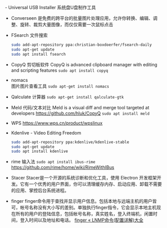  - Universal USB Installer
 系统盘U盘制作工具

- Converseen 
  是免费的跨平台的批量图片处理应用，允许你转换、编辑、调整、旋转、裁剪大量图像，而仅仅需要一次鼠标点击

- FSearch
  文件搜索 
  
  ```bash
  sudo add-apt-repository ppa:christian-boxdoerfer/fsearch-daily
  sudo apt-get update
  sudo apt install fsearch
  ```

- CopyQ 
  剪切板软件 CopyQ is advanced clipboard manager with editing and scripting features
  `sudo apt install copyq`

- nomacs  
  图片图片查看工具 `sudo apt-get install nomacs`

- Qalculate
  计算器 `sudo apt-get install qalculate-gtk`

- Meld
  代码/文本对比 Meld is a visual diff and merge tool targeted at developers
  https://github.com/hluk/CopyQ
  `sudo apt install meld`

- WPS
  https://www.wps.cn/product/wpslinux

- Kdenlive - Video Editing Freedom
  
  ```bash
  sudo add-apt-repository ppa:kdenlive/kdenlive-stable
  sudo apt-get update
  sudo apt install kdenlive
  ```

- rime
  输入法 `sudo apt install ibus-rime`
  https://github.com/rime/home/wiki/RimeWithIBus

- Stacer 
  Stacer是一个开源的系统诊断和优化工具，使用 Electron 开发框架开发。它有一个优秀的用户界面，你可以清理缓存内存、启动应用、卸载不需要的应用、掌控后台系统进程。

- finger
  finger命令用于查找并显示用户信息。包括本地与远端主机的用户皆可，帐号名称没有大小写的差别。单独执行finger指令，它会显示本地主机现在所有的用户的登陆信息，包括帐号名称，真实姓名，登入终端机，闲置时间，登入时间以及地址和电话。 [finger &laquo; LNMP命令(配置详解)大全](http://lnmp.ailinux.net/finger)
